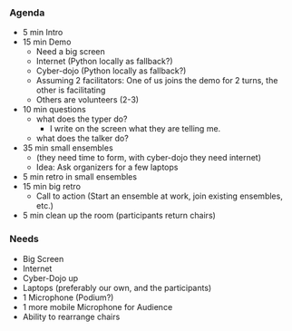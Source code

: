### Agenda
- 5 min Intro
- 15 min Demo
    - Need a big screen
    - Internet (Python locally as fallback?)
    - Cyber-dojo (Python locally as fallback?)
    - Assuming 2 facilitators: One of us joins the demo for 2 turns, the other is facilitating
    - Others are volunteers (2-3)
- 10 min questions
    - what does the typer do?
        - I write on the screen what they are telling me.
    - what does the talker do?
- 35 min small ensembles 
    - (they need time to form, with cyber-dojo they need internet)
    - Idea: Ask organizers for a few laptops
- 5 min retro in small ensembles
- 15 min big retro
    - Call to action (Start an ensemble at work, join existing ensembles, etc.)
- 5 min clean up the room (participants return chairs)


### Needs
- Big Screen
- Internet
- Cyber-Dojo up
- Laptops (preferably our own, and the participants)
- 1 Microphone (Podium?)
- 1 more mobile Microphone for Audience
- Ability to rearrange chairs
